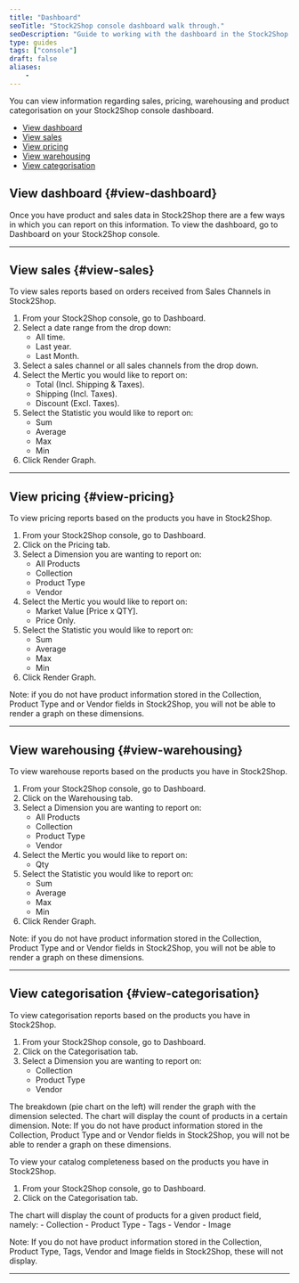 ```yaml
---
title: "Dashboard"
seoTitle: "Stock2Shop console dashboard walk through."
seoDescription: "Guide to working with the dashboard in the Stock2Shop console."
type: guides
tags: ["console"]
draft: false
aliases:
    - 
---
```


You can view information regarding sales, pricing, warehousing and product categorisation on your Stock2Shop console dashboard.  

- [View dashboard](#view-dashboard)
- [View sales](#view-sales)
- [View pricing](#view-pricing)
- [View warehousing](#view-warehousing)
- [View categorisation](#view-categorisation)

## View dashboard {#view-dashboard}
Once you have product and sales data in Stock2Shop there are a few ways in which you can report on this information. 
To view the dashboard, go to Dashboard on your Stock2Shop console.

---

## View sales {#view-sales}
To view sales reports based on orders received from Sales Channels in Stock2Shop.

1. From your Stock2Shop console, go to Dashboard.
2. Select a date range from the drop down:
    - All time.
    - Last year.
    - Last Month.
3. Select a sales channel or all sales channels from the drop down.
4. Select the Mertic you would like to report on:
    - Total (Incl. Shipping & Taxes).
    - Shipping (Incl. Taxes).
    - Discount (Excl. Taxes).
5. Select the Statistic you would like to report on: 
    - Sum
    - Average
    - Max
    - Min
6. Click Render Graph. 

---

## View pricing {#view-pricing}
To view pricing reports based on the products you have in Stock2Shop.

1. From your Stock2Shop console, go to Dashboard.
2. Click on the Pricing tab.
3. Select a Dimension you are wanting to report on:
    - All Products
    - Collection
    - Product Type
    - Vendor
4. Select the Mertic you would like to report on:
    - Market Value [Price x QTY].
    - Price Only.
5. Select the Statistic you would like to report on: 
    - Sum
    - Average
    - Max
    - Min
6. Click Render Graph. 

Note: if you do not have product information stored in the Collection, Product Type and or Vendor fields in Stock2Shop, you will not be able to render a graph on these dimensions.

---

## View warehousing {#view-warehousing}
To view warehouse reports based on the products you have in Stock2Shop.

1. From your Stock2Shop console, go to Dashboard.
2. Click on the Warehousing tab.
3. Select a Dimension you are wanting to report on:
    - All Products
    - Collection
    - Product Type
    - Vendor
4. Select the Mertic you would like to report on:
    - Qty
5. Select the Statistic you would like to report on: 
    - Sum
    - Average
    - Max
    - Min
6. Click Render Graph. 

Note: if you do not have product information stored in the Collection, Product Type and or Vendor fields in Stock2Shop, you will not be able to render a graph on these dimensions.

---

## View categorisation {#view-categorisation}
To view categorisation reports based on the products you have in Stock2Shop.

1. From your Stock2Shop console, go to Dashboard.
2. Click on the Categorisation tab.
3. Select a Dimension you are wanting to report on:
    - Collection
    - Product Type
    - Vendor

The breakdown (pie chart on the left) will render the graph with the dimension selected. The chart will display the count of products in a certain dimension.
Note: If you do not have product information stored in the Collection, Product Type and or Vendor fields in Stock2Shop, you will not be able to render a graph on these dimensions.

To view your catalog completeness based on the products you have in Stock2Shop.

1. From your Stock2Shop console, go to Dashboard.
2. Click on the Categorisation tab.

The chart will display the count of products for a given product field, namely:
    - Collection
    - Product Type 
    - Tags
    - Vendor
    - Image

Note: If you do not have product information stored in the Collection, Product Type, Tags, Vendor and Image fields in Stock2Shop, these will not display.


---